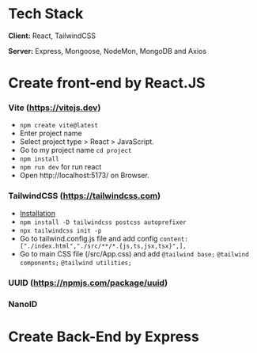# Tech Stack
**Client:** React, TailwindCSS

**Server:** Express, Mongoose, NodeMon, MongoDB and Axios



# Create front-end by React.JS

### Vite (https://vitejs.dev)
- `npm create vite@latest`
- Enter project name
- Select project type > React > JavaScript.
- Go to my project name `cd project`
- `npm install`
- `npm run dev` for run react
- Open http://localhost:5173/ on Browser.

### TailwindCSS (https://tailwindcss.com)
- [Installation](https://tailwindcss.com/docs/guides/vite)
- `npm install -D tailwindcss postcss autoprefixer`
- `npx tailwindcss init -p`
- Go to tailwind.config.js file and add config `content: ["./index.html","./src/**/*.{js,ts,jsx,tsx}",],`
- Go to main CSS file (/src/App.css) and add `@tailwind base;` `@tailwind components;` `@tailwind utilities;`

### UUID (https://npmjs.com/package/uuid)
### NanoID



# Create Back-End by Express